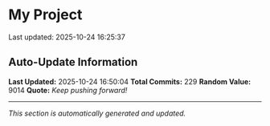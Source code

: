 # My Project


Last updated: 2025-10-24 16:25:37





































































































































































































































## Auto-Update Information

**Last Updated:** 2025-10-24 16:50:04
**Total Commits:** 229
**Random Value:** 9014
**Quote:** _Keep pushing forward!_

---
_This section is automatically generated and updated._